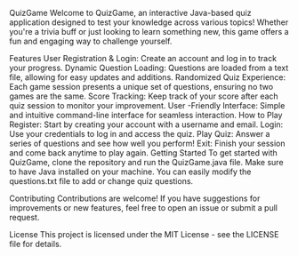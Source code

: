 QuizGame
Welcome to QuizGame, an interactive Java-based quiz application designed to test your knowledge across various topics! Whether you're a trivia buff or just looking to learn something new, this game offers a fun and engaging way to challenge yourself.

Features
User Registration & Login: Create an account and log in to track your progress.
Dynamic Question Loading: Questions are loaded from a text file, allowing for easy updates and additions.
Randomized Quiz Experience: Each game session presents a unique set of questions, ensuring no two games are the same.
Score Tracking: Keep track of your score after each quiz session to monitor your improvement.
User -Friendly Interface: Simple and intuitive command-line interface for seamless interaction.
How to Play
Register: Start by creating your account with a username and email.
Login: Use your credentials to log in and access the quiz.
Play Quiz: Answer a series of questions and see how well you perform!
Exit: Finish your session and come back anytime to play again.
Getting Started
To get started with QuizGame, clone the repository and run the QuizGame.java file. Make sure to have Java installed on your machine. You can easily modify the questions.txt file to add or change quiz questions.

Contributing
Contributions are welcome! If you have suggestions for improvements or new features, feel free to open an issue or submit a pull request.

License
This project is licensed under the MIT License - see the LICENSE file for details.
